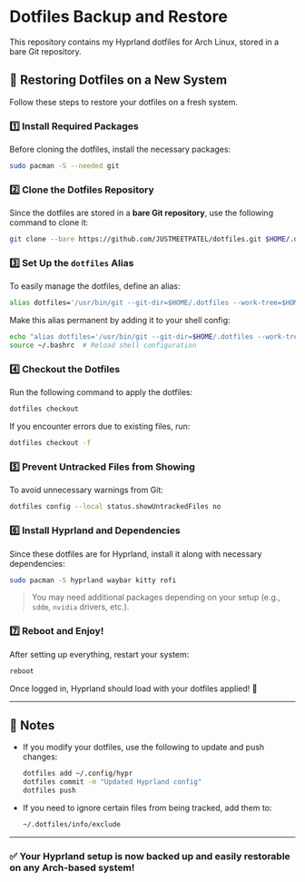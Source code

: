 # Dotfiles Backup and Restore

This repository contains my Hyprland dotfiles for Arch Linux, stored in a bare Git repository.

## 🚀 Restoring Dotfiles on a New System

Follow these steps to restore your dotfiles on a fresh system.

### **1️⃣ Install Required Packages**
Before cloning the dotfiles, install the necessary packages:
```bash
sudo pacman -S --needed git
```

### **2️⃣ Clone the Dotfiles Repository**
Since the dotfiles are stored in a **bare Git repository**, use the following command to clone it:
```bash
git clone --bare https://github.com/JUSTMEETPATEL/dotfiles.git $HOME/.dotfiles
```

### **3️⃣ Set Up the `dotfiles` Alias**
To easily manage the dotfiles, define an alias:
```bash
alias dotfiles='/usr/bin/git --git-dir=$HOME/.dotfiles --work-tree=$HOME'
```
Make this alias permanent by adding it to your shell config:
```bash
echo "alias dotfiles='/usr/bin/git --git-dir=$HOME/.dotfiles --work-tree=$HOME'" >> ~/.bashrc
source ~/.bashrc  # Reload shell configuration
```

### **4️⃣ Checkout the Dotfiles**
Run the following command to apply the dotfiles:
```bash
dotfiles checkout
```
If you encounter errors due to existing files, run:
```bash
dotfiles checkout -f
```

### **5️⃣ Prevent Untracked Files from Showing**
To avoid unnecessary warnings from Git:
```bash
dotfiles config --local status.showUntrackedFiles no
```

### **6️⃣ Install Hyprland and Dependencies**
Since these dotfiles are for Hyprland, install it along with necessary dependencies:
```bash
sudo pacman -S hyprland waybar kitty rofi
```
> You may need additional packages depending on your setup (e.g., `sddm`, `nvidia` drivers, etc.).

### **7️⃣ Reboot and Enjoy!**
After setting up everything, restart your system:
```bash
reboot
```
Once logged in, Hyprland should load with your dotfiles applied! 🎉

---

## 📌 Notes
- If you modify your dotfiles, use the following to update and push changes:
  ```bash
  dotfiles add ~/.config/hypr
  dotfiles commit -m "Updated Hyprland config"
  dotfiles push
  ```
- If you need to ignore certain files from being tracked, add them to:
  ```bash
  ~/.dotfiles/info/exclude
  ```

---

### ✅ Your Hyprland setup is now backed up and easily restorable on any Arch-based system!

